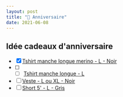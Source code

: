 ```yaml
---
layout: post
title: "🎁 Anniversaire"
date: 2021-06-08
---
```


## Idée cadeaux d'anniversaire

- [x] [Tshirt manche longue merino - L - Noir](https://eu.patagonia.com/fr/fr/product/mens-long-sleeved-capilene-cool-merino-shirt/44550.html)
- [ ] - [ ] [Tshirt manche longue - L](https://eu.patagonia.com/fr/fr/product/mens-long-sleeved-p-6-logo-responsibili-tee/38518.html)
- [ ] [Veste - L ou XL - Noir](https://eu.patagonia.com/fr/fr/product/mens-down-sweater-jacket/84674.html)
- [ ] [Short 5' - L - Gris](https://eu.patagonia.com/fr/fr/product/mens-strider-pro-running-shorts-5-inch/24633.html)
